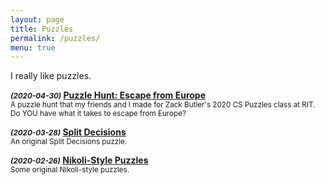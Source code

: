 ```yaml
---
layout: page
title: Puzzles
permalink: /puzzles/
menu: true
---
```


I really like puzzles.


<b><em><small>(2020-04-30)</small></em>  <a href="/puzzles/europe-hunt/">Puzzle Hunt: Escape from Europe</a></b><br/>
<small>A puzzle hunt that my friends and I made for Zack Butler's 2020 CS Puzzles class at RIT. Do YOU have what it takes to escape from Europe?</small>


<b><em><small>(2020-03-28)</small></em>  <a href="/puzzles/split-decisions/">Split Decisions</a></b><br/>
<small>An original Split Decisions puzzle.</small>


<b><em><small>(2020-02-26)</small></em>  <a href="/puzzles/oc-nikoli/">Nikoli-Style Puzzles</a></b><br/>
<small>Some original Nikoli-style puzzles.</small>